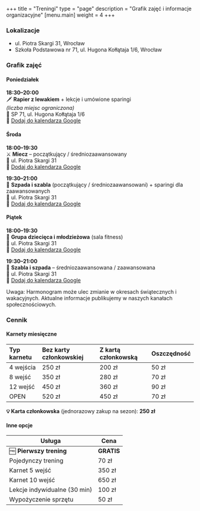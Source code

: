 +++
title = "Treningi"
type = "page"
description = "Grafik zajęć i informacje organizacyjne"
[menu.main]
weight = 4
+++

### Lokalizacje

- ul. Piotra Skargi 31, Wrocław  
- Szkoła Podstawowa nr 71, ul. Hugona Kołłątaja 1/6, Wrocław

### Grafik zajęć

#### Poniedziałek

**18:30–20:00**  
🗡️ **Rapier z lewakiem** + lekcje i umówione sparingi  
*(liczba miejsc ograniczona)*  
📍 SP 71, ul. Hugona Kołłątaja 1/6  
📅 [Dodaj do kalendarza Google](https://calendar.google.com/calendar/render?action=TEMPLATE&text=Rapier+z+lewakiem+-+Rebel+Fencing&dates=20250106T173000/20250106T190000&details=Rapier+z+lewakiem+%2B+lekcje+i+umówione+sparingi+(liczba+miejsc+ograniczona)&location=SP+71,+ul.+Hugona+Kołłątaja+1/6,+Wrocław&recur=RRULE:FREQ=WEEKLY;BYDAY=MO)

#### Środa
**18:00–19:30**  
⚔️ **Miecz** – początkujący / średniozaawansowany  
📍 ul. Piotra Skargi 31  
📅 [Dodaj do kalendarza Google](https://calendar.google.com/calendar/render?action=TEMPLATE&text=Miecz+-+początkujący/średniozaawansowany+-+Rebel+Fencing&dates=20250108T170000/20250108T183000&details=Miecz+–+początkujący+/+średniozaawansowany&location=ul.+Piotra+Skargi+31,+Wrocław&recur=RRULE:FREQ=WEEKLY;BYDAY=WE)

**19:30–21:00**  
🤺 **Szpada i szabla** (początkujący / średniozaawansowani) + sparingi dla zaawansowanych  
📍 ul. Piotra Skargi 31  
📅 [Dodaj do kalendarza Google](https://calendar.google.com/calendar/render?action=TEMPLATE&text=Szpada+i+szabla+%2B+sparingi+-+Rebel+Fencing&dates=20250108T183000/20250108T200000&details=Szpada+i+szabla+(początkujący+/+średniozaawansowani)+%2B+sparingi+dla+zaawansowanych&location=ul.+Piotra+Skargi+31,+Wrocław&recur=RRULE:FREQ=WEEKLY;BYDAY=WE)

#### Piątek
**18:00–19:30**  
👶 **Grupa dziecięca i młodzieżowa** (sala fitness)  
📍 ul. Piotra Skargi 31  
📅 [Dodaj do kalendarza Google](https://calendar.google.com/calendar/render?action=TEMPLATE&text=Grupa+dziecięca+i+młodzieżowa+-+Rebel+Fencing&dates=20250110T170000/20250110T183000&details=Grupa+dziecięca+i+młodzieżowa+(sala+fitness)&location=ul.+Piotra+Skargi+31,+Wrocław&recur=RRULE:FREQ=WEEKLY;BYDAY=FR)

**19:30–21:00**  
🥇 **Szabla i szpada** – średniozaawansowana / zaawansowana  
📍 ul. Piotra Skargi 31  
📅 [Dodaj do kalendarza Google](https://calendar.google.com/calendar/render?action=TEMPLATE&text=Szabla+i+szpada+-+średniozaawansowana/zaawansowana+-+Rebel+Fencing&dates=20250110T183000/20250110T200000&details=Szabla+i+szpada+–+średniozaawansowana+/+zaawansowana&location=ul.+Piotra+Skargi+31,+Wrocław&recur=RRULE:FREQ=WEEKLY;BYDAY=FR)

Uwaga: Harmonogram może ulec zmianie w okresach świątecznych i wakacyjnych. Aktualne informacje publikujemy w naszych kanałach społecznościowych.

### Cennik

#### Karnety miesięczne

| Typ karnetu | Bez karty członkowskiej | Z kartą członkowską | Oszczędność |
|:-------------|:------------------------|:-------------------|:-------------|
| 4 wejścia   | 250 zł                 | 200 zł            | 50 zł       |
| 8 wejść     | 350 zł                 | 280 zł            | 70 zł       |
| 12 wejść    | 450 zł                 | 360 zł            | 90 zł       |
| OPEN        | 520 zł                 | 450 zł            | 70 zł       |


**💡 Karta członkowska** (jednorazowy zakup na sezon): **250 zł**

#### Inne opcje

| Usługa | Cena |
|--------|------|
| 🆓 **Pierwszy trening** | **GRATIS** |
| Pojedynczy trening | 70 zł |
| Karnet 5 wejść | 350 zł |
| Karnet 10 wejść | 650 zł |
| Lekcje indywidualne (30 min) | 100 zł |
| Wypożyczenie sprzętu | 50 zł |
